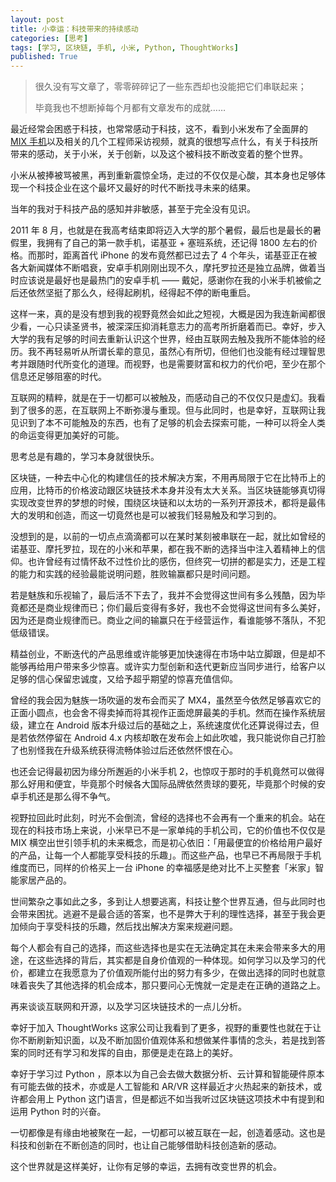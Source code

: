 ```yaml
---
layout: post
title: 小幸运：科技带来的持续感动
categories: [思考]
tags: [学习, 区块链, 手机, 小米, Python, ThoughtWorks]
published: True
---
```


> 很久没有写文章了，零零碎碎记了一些东西却也没能把它们串联起来；
>
> 毕竟我也不想断掉每个月都有文章发布的成就……

最近经常会困惑于科技，也常常感动于科技，这不，看到小米发布了全面屏的 [MIX 手机](http://www.mi.com/mix/)以及相关的几个工程师采访视频，就真的很想写点什么，有关于科技所带来的感动，关于小米，关于创新，以及这个被科技不断改变着的整个世界。

小米从被捧被骂被黑，再到重新震惊全场，走过的不仅仅是心酸，其本身也足够体现一个科技企业在这个最坏又最好的时代不断找寻未来的结果。

当年的我对于科技产品的感知并非敏感，甚至于完全没有见识。

2011 年 8 月，也就是在我高考结束即将迈入大学的那个暑假，最后也是最长的暑假里，我拥有了自己的第一款手机，诺基亚 + 塞班系统，还记得 1800 左右的价格。而那时，距离首代 iPhone 的发布竟然都已过去了 4 个年头，诺基亚正在被各大新闻媒体不断唱衰，安卓手机刚刚出现不久，摩托罗拉还是独立品牌，做着当时应该说是最好也是最热门的安卓手机 —— 戴妃，感谢你在我的小米手机被偷之后还依然坚挺了那么久，经得起刷机，经得起不停的断电重启。

这样一来，真的是没有想到我的视野竟然会如此之短视，大概是因为我连新闻都很少看，一心只读圣贤书，被深深压抑消耗意志力的高考所折磨着而已。幸好，步入大学的我有足够的时间去重新认识这个世界，经由互联网去触及我所不能体验的经历。我不再轻易听从所谓长辈的意见，虽然心有所切，但他们也没能有经过理智思考并跟随时代所变化的道理。而视野，也是需要财富和权力的代价吧，至少在那个信息还足够阻塞的时代。

互联网的精粹，就是在于一切都可以被触及，而感动自己的不仅仅只是虚幻。我看到了很多的恶，在互联网上不断弥漫与重现。但与此同时，也是幸好，互联网让我见识到了本不可能触及的东西，也有了足够的机会去探索可能，一种可以将全人类的命运变得更加美好的可能。

思考总是有趣的，学习本身就很快乐。

区块链，一种去中心化的构建信任的技术解决方案，不用再局限于它在比特币上的应用，比特币的价格波动跟区块链技术本身并没有太大关系。当区块链能够真切得实现改变世界的梦想的时候，围绕区块链和以太坊的一系列开源技术，都将是最伟大的发明和创造，而这一切竟然也是可以被我们轻易触及和学习到的。

没想到的是，以前的一切点点滴滴都可以在某时某刻被串联在一起，就比如曾经的诺基亚、摩托罗拉，现在的小米和苹果，都在我不断的选择当中注入着精神上的信仰。也许曾经有过情怀敌不过性价比的感伤，但终究一切拼的都是实力，还是工程的能力和实践的经验最能说明问题，胜败输赢都只是时间问题。

若是魅族和乐视输了，最后活不下去了，我并不会觉得这世间有多么残酷，因为毕竟都还是商业规律而已；你们最后变得有多好，我也不会觉得这世间有多么美好，因为还是商业规律而已。商业之间的输赢只在于经营运作，看谁能够不落队，不犯低级错误。

精益创业，不断迭代的产品思维或许能够更加快速得在市场中站立脚跟，但是却不能够再给用户带来多少惊喜。或许实力型创新和迭代更新应当同步进行，给客户以足够的信心保留忠诚度，又给予超乎期望的惊喜充值信仰。

曾经的我会因为魅族一场吹逼的发布会而买了 MX4，虽然至今依然足够喜欢它的正面小圆点，也会舍不得卖掉而将其视作正面熄屏最美的手机。然而在操作系统层级，建立在 Android 版本升级过后的基础之上，系统速度优化还算说得过去，但是若依然停留在 Android 4.x 内核却敢在发布会上如此吹嘘，我只能说你自己打脸了也别怪我在升级系统获得流畅体验过后还依然怀恨在心。

也还会记得最初因为缘分所邂逅的小米手机 2，也惊叹于那时的手机竟然可以做得那么好用和便宜，毕竟那个时候各大国际品牌依然贵球的要死，毕竟那个时候的安卓手机还是那么得不争气。

视野拉回此时此刻，时光不会倒流，曾经的选择也不会再有一个重来的机会。站在现在的科技市场上来说，小米早已不是一家单纯的手机公司，它的价值也不仅仅是 MIX 横空出世引领手机的未来概念，而是初心依旧：「用最便宜的价格给用户最好的产品，让每一个人都能享受科技的乐趣」。而这些产品，也早已不再局限于手机维度而已，同样的价格买上一台 iPhone 的幸福感是绝对比不上买整套「米家」智能家居产品的。

世间繁杂之事如此之多，多到让人想要逃离，科技让整个世界互通，但与此同时也会带来困扰。逃避不是最合适的答案，也不是弊大于利的理性选择，甚至于我会更加倾向于享受科技的乐趣，然后找出解决方案来规避问题。

每个人都会有自己的选择，而这些选择也是实在无法确定其在未来会带来多大的用途，在这些选择的背后，其实都是自身价值观的一种体现。如何学习以及学习的代价，都建立在我愿意为了价值观所能付出的努力有多少，在做出选择的同时也就意味着丧失了其他选择的机会成本，那只要问心无愧就一定是走在正确的道路之上。

再来谈谈互联网和开源，以及学习区块链技术的一点儿分析。

幸好于加入 ThoughtWorks 这家公司让我看到了更多，视野的重要性也就在于让你不断刷新知识面，以及不断加固价值观体系和想做某件事情的念头，若是找到答案的同时还有学习和发挥的自由，那便是走在路上的美好。

幸好于学习过 Python ，原本以为自己会去做大数据分析、云计算和智能硬件原本有可能去做的技术，亦或是人工智能和 AR/VR 这样最近才火热起来的新技术，或许都会用上 Python 这门语言，但是都远不如当我听过区块链这项技术中有提到和运用 Python 时的兴奋。

一切都像是有缘由地被聚在一起，一切都可以被互联在一起，创造着感动。这也是科技和创新在不断创造的同时，也让自己能够借助科技创造新的感动。

这个世界就是这样美好，让你有足够的幸运，去拥有改变世界的机会。
